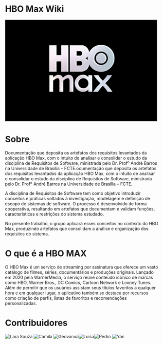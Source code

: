 # HBO Max Wiki

<img src="./img/icone-hbo.jpg" alt="Logo da HBO Max" width="500">

# Sobre
Documentação que deposita os artefatos dos requisitos levantados da aplicação HBO Max, com o intuito de analisar e consolidar o estudo da disciplina de Requisitos de Software, ministrada pelo Dr. Profº André Barros na Universidade de Brasília – FCTE.ocumentação que deposita os artefatos dos requisitos levantados da aplicação HBO Max, com o intuito de analisar e consolidar o estudo da disciplina de Requisitos de Software, ministrada pelo Dr. Profº André Barros na Universidade de Brasília – FCTE.

A disciplina de Requisitos de Software tem como objetivo introduzir conceitos e práticas voltados à investigação, modelagem e definição de escopo de sistemas de software. O processo é desenvolvido de forma cooperativa, resultando em artefatos que documentam e validam funções, características e restrições do sistema estudado.

No presente trabalho, o grupo aplicará esses conceitos no contexto do HBO Max, produzindo artefatos que consolidam a análise e organização dos requisitos do sistema.



# O que é a HBO MAX

O HBO Max é um serviço de streaming por assinatura que oferece um vasto catálogo de filmes, séries, documentários e produções originais. Lançado em 2020 pela WarnerMedia, o serviço reúne conteúdo icônico de marcas como HBO, Warner Bros., DC Comics, Cartoon Network e Looney Tunes. Além de permitir que os usuários assistam seus títulos favoritos a qualquer hora e em qualquer lugar, o aplicativo também se destaca por recursos como criação de perfis, listas de favoritos e recomendações personalizadas.

# Contribuidores

<img src="https://github.com/mel14-hub.png" alt="Lara Souza" width="90">  <img src="https://github.com/CamilaSilvaC.png" alt="Camila" width="90">  <img src="https://github.com/GeovannaUmbelino.png" alt="Geovanna" width="90"><img src="https://github.com/luisa12ll.png" alt="Luisa" width="90"><img src="https://github.com/pedrohpsantos.png" alt="Pedro" width="90"> <img src="https://github.com/Yanmatheus0812.png" alt="Yan" width="90">
   
 
 




